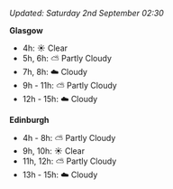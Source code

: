 *Updated: Saturday 2nd September 02:30*

**Glasgow**

* 4h: :sunny: Clear
* 5h, 6h: :partly_sunny: Partly Cloudy
* 7h, 8h: :cloud: Cloudy
* 9h - 11h: :partly_sunny: Partly Cloudy
* 12h - 15h: :cloud: Cloudy

**Edinburgh**

* 4h - 8h: :partly_sunny: Partly Cloudy
* 9h, 10h: :sunny: Clear
* 11h, 12h: :partly_sunny: Partly Cloudy
* 13h - 15h: :cloud: Cloudy
